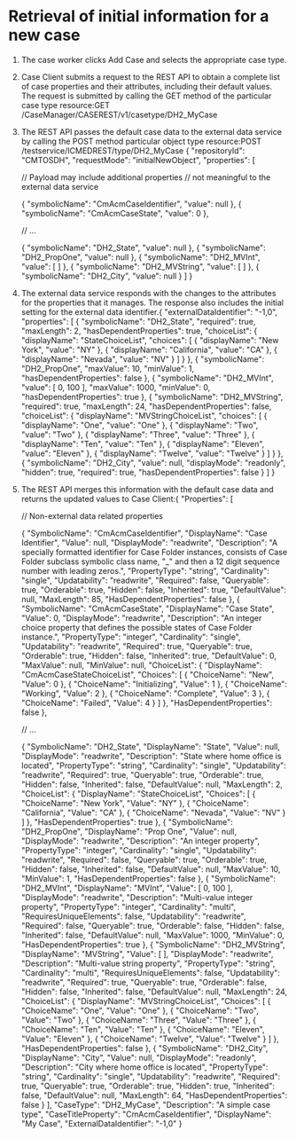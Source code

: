 # Retrieval of initial information for a new case

1. The case worker clicks Add Case and selects
the appropriate case type.
2. Case Client submits a request
to the REST API to obtain a complete list of case properties and their attributes, including their
default values. The request is submitted by calling the GET method of the
particular case type
resource:GET /CaseManager/CASEREST/v1/casetype/DH2\_MyCase
3. The REST API passes the default case data to the external data service by calling the
POST method particular object type
resource:POST /testservice/ICMEDREST/type/DH2\_MyCase
{
  "repositoryId": "CMTOSDH", 
  "requestMode": "initialNewObject", 
  "properties": [

    // Payload may include additional properties 
    // not meaningful to the external data service

    {
      "symbolicName": "CmAcmCaseIdentifier", 
      "value": null
    }, 
    {
      "symbolicName": "CmAcmCaseState", 
      "value": 0
    }, 

    // ...

    {
      "symbolicName": "DH2\_State", 
      "value": null
    }, 
    {
      "symbolicName": "DH2\_PropOne", 
      "value": null
    }, 
    {
      "symbolicName": "DH2\_MVInt", 
      "value": [ ]
    }, 
    {
      "symbolicName": "DH2\_MVString", 
      "value": [ ]
    }, 
    {
      "symbolicName": "DH2\_City", 
      "value": null
    }
  ]
}
4. The external data service responds with the changes to the attributes
for the properties that it manages. The response also includes the
initial setting for the external data identifier.{
  "externalDataIdentifier": "-1,0", 
  "properties": [
    {
      "symbolicName": "DH2\_State", 
      "required": true, 
      "maxLength": 2, 
      "hasDependentProperties": true, 
      "choiceList": {
        "displayName": "StateChoiceList", 
        "choices": [
          {
            "displayName": "New York", 
            "value": "NY"
          }, 
          {
            "displayName": "California", 
            "value": "CA"
          }, 
          {
            "displayName": "Nevada", 
            "value": "NV"
          }
        ]
      }
    }, 
    {
      "symbolicName": "DH2\_PropOne", 
      "maxValue": 10, 
      "minValue": 1, 
      "hasDependentProperties": false
    }, 
    {
      "symbolicName": "DH2\_MVInt", 
      "value": [
        0, 
        100
      ], 
      "maxValue": 1000, 
      "minValue": 0, 
      "hasDependentProperties": true
    }, 
    {
      "symbolicName": "DH2\_MVString", 
      "required": true, 
      "maxLength": 24, 
      "hasDependentProperties": false, 
      "choiceList": {
        "displayName": "MVStringChoiceList", 
        "choices": [
          {
            "displayName": "One", 
            "value": "One"
          }, 
          {
            "displayName": "Two", 
            "value": "Two"
          }, 
          {
            "displayName": "Three", 
            "value": "Three"
          }, 
          {
            "displayName": "Ten", 
            "value": "Ten"
          }, 
          {
            "displayName": "Eleven", 
            "value": "Eleven"
          }, 
          {
            "displayName": "Twelve", 
            "value": "Twelve"
          }
        ]
      }
    }, 
    {
      "symbolicName": "DH2\_City", 
      "value": null, 
      "displayMode": "readonly", 
      "hidden": true, 
      "required": true, 
      "hasDependentProperties": false
    }
  ]
}
5. The REST API merges this information with the default case data and returns the updated values
to Case Client:{
  "Properties": [

    // Non-external data related properties

    {
      "SymbolicName": "CmAcmCaseIdentifier", 
      "DisplayName": "Case Identifier", 
      "Value": null, 
      "DisplayMode": "readwrite", 
      "Description": "A specially formatted identifier for Case Folder 
         instances, consists of Case Folder subclass symbolic class name,
         \"\_\" and then a 12 digit sequence number with leading zeros.", 
      "PropertyType": "string", 
      "Cardinality": "single", 
      "Updatability": "readwrite", 
      "Required": false, 
      "Queryable": true, 
      "Orderable": true, 
      "Hidden": false, 
      "Inherited": true, 
      "DefaultValue": null, 
      "MaxLength": 85, 
      "HasDependentProperties": false
    }, 
    {
      "SymbolicName": "CmAcmCaseState", 
      "DisplayName": "Case State", 
      "Value": 0, 
      "DisplayMode": "readwrite", 
      "Description": "An integer choice property that defines 
         the possible states of Case Folder instance.", 
      "PropertyType": "integer", 
      "Cardinality": "single", 
      "Updatability": "readwrite", 
      "Required": true, 
      "Queryable": true, 
      "Orderable": true, 
      "Hidden": false, 
      "Inherited": true, 
      "DefaultValue": 0, 
      "MaxValue": null, 
      "MinValue": null, 
      "ChoiceList": {
        "DisplayName": "CmAcmCaseStateChoiceList", 
        "Choices": [
          {
            "ChoiceName": "New", 
            "Value": 0
          }, 
          {
            "ChoiceName": "Initializing", 
            "Value": 1
          }, 
          {
            "ChoiceName": "Working", 
            "Value": 2
          }, 
          {
            "ChoiceName": "Complete", 
            "Value": 3
          }, 
          {
            "ChoiceName": "Failed", 
            "Value": 4
          }
        ]
      }, 
      "HasDependentProperties": false
    }, 

    // ...

    {
      "SymbolicName": "DH2\_State", 
      "DisplayName": "State", 
      "Value": null, 
      "DisplayMode": "readwrite", 
      "Description": "State where home office is located", 
      "PropertyType": "string", 
      "Cardinality": "single", 
      "Updatability": "readwrite", 
      "Required": true, 
      "Queryable": true, 
      "Orderable": true, 
      "Hidden": false, 
      "Inherited": false, 
      "DefaultValue": null, 
      "MaxLength": 2, 
      "ChoiceList": {
        "DisplayName": "StateChoiceList", 
        "Choices": [
          {
            "ChoiceName": "New York", 
            "Value": "NY"
          }, 
          {
            "ChoiceName": "California", 
            "Value": "CA"
          }, 
          {
            "ChoiceName": "Nevada", 
            "Value": "NV"
          }
        ]
      }, 
      "HasDependentProperties": true
    }, 
    {
      "SymbolicName": "DH2\_PropOne", 
      "DisplayName": "Prop One", 
      "Value": null, 
      "DisplayMode": "readwrite", 
      "Description": "An integer property", 
      "PropertyType": "integer", 
      "Cardinality": "single", 
      "Updatability": "readwrite", 
      "Required": false, 
      "Queryable": true, 
      "Orderable": true, 
      "Hidden": false, 
      "Inherited": false, 
      "DefaultValue": null, 
      "MaxValue": 10, 
      "MinValue": 1, 
      "HasDependentProperties": false
    }, 
    {
      "SymbolicName": "DH2\_MVInt", 
      "DisplayName": "MVInt", 
      "Value": [
        0, 
        100
      ], 
      "DisplayMode": "readwrite", 
      "Description": "Multi-value integer property", 
      "PropertyType": "integer", 
      "Cardinality": "multi", 
      "RequiresUniqueElements": false, 
      "Updatability": "readwrite", 
      "Required": false, 
      "Queryable": true, 
      "Orderable": false, 
      "Hidden": false, 
      "Inherited": false, 
      "DefaultValue": null, 
      "MaxValue": 1000, 
      "MinValue": 0, 
      "HasDependentProperties": true
    }, 
    {
      "SymbolicName": "DH2\_MVString", 
      "DisplayName": "MVString", 
      "Value": [ ], 
      "DisplayMode": "readwrite", 
      "Description": "Multi-value string property", 
      "PropertyType": "string", 
      "Cardinality": "multi", 
      "RequiresUniqueElements": false, 
      "Updatability": "readwrite", 
      "Required": true, 
      "Queryable": true, 
      "Orderable": false, 
      "Hidden": false, 
      "Inherited": false, 
      "DefaultValue": null, 
      "MaxLength": 24, 
      "ChoiceList": {
        "DisplayName": "MVStringChoiceList", 
        "Choices": [
          {
            "ChoiceName": "One", 
            "Value": "One"
          }, 
          {
            "ChoiceName": "Two", 
            "Value": "Two"
          }, 
          {
            "ChoiceName": "Three", 
            "Value": "Three"
          }, 
          {
            "ChoiceName": "Ten", 
            "Value": "Ten"
          }, 
          {
            "ChoiceName": "Eleven", 
            "Value": "Eleven"
          }, 
          {
            "ChoiceName": "Twelve", 
            "Value": "Twelve"
          }
        ]
      }, 
      "HasDependentProperties": false
    }, 
    {
      "SymbolicName": "DH2\_City", 
      "DisplayName": "City", 
      "Value": null, 
      "DisplayMode": "readonly", 
      "Description": "City where home office is located", 
      "PropertyType": "string", 
      "Cardinality": "single", 
      "Updatability": "readwrite", 
      "Required": true, 
      "Queryable": true, 
      "Orderable": true, 
      "Hidden": true, 
      "Inherited": false, 
      "DefaultValue": null, 
      "MaxLength": 64, 
      "HasDependentProperties": false
    }
  ], 
  "CaseType": "DH2\_MyCase", 
  "Description": "A simple case type", 
  "CaseTitleProperty": "CmAcmCaseIdentifier", 
  "DisplayName": "My Case", 
  "ExternalDataIdentifier": "-1,0"
}